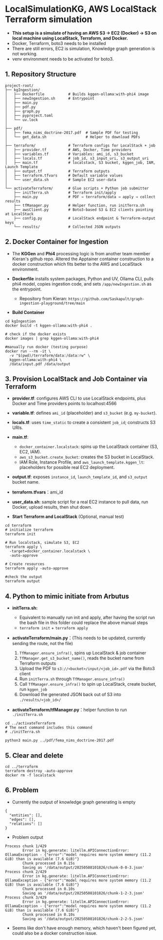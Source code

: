 # LocalSimulationKG, AWS LocalStack Terraform simulation

- **This setup is a simulate of having an AWS S3 → EC2 (Docker) → S3 on local machine using LocalStack, Terraform, and Docker.**
- Docker, Terraform, boto3 needs to be installed
- There are still errors, EC2 is simulation, Knowledge graph generation is not working.
- venv environment needs to be activated for boto3.
## 1. Repository Structure
```
project-root/
├── kgIngestion/             
│   ├── Dockerfile           # Builds kggen-ollama:with-phi4 image
│   ├── newIngestion.sh      # Entrypoint
│   ├── main.py        
│   ├── pdf.py          
│   ├── graph.py          
│   ├── pyproject.toml      
│   └── uv.lock              
│
├── pdf/
│   ├── fema_nims_doctrine-2017.pdf  # Sample PDF for testing
│   └── get_data.sh                  # Helper to download PDFs
│ 
├── terraform/               # Terraform configs for LocalStack + job
│   ├── provider.tf          # AWS, Docker, Time providers
│   ├── variables.tf         # Variables: ami_id, s3_bucket
│   ├── locals.tf            # job_id, s3_input_uri, s3_output_uri
│   ├── main.tf              # localstack, S3 bucket, kggen_job, IAM, Launch Template
│   ├── output.tf            # Terraform outputs
│   ├── terraform.tfvars     # Default variable values
│   └── user_data.sh         # Sample EC2 user-data
│
└── activateTerraform/       # Glue scripts + Python job submitter
    ├── initTerra.sh         # Terraform init/apply
    ├── main.py              # PDF → terraform/data → apply → collect results
    ├── tfManager.py         # Helper function, run initTerra.sh
    ├── awsClient.py         # Boto3-based S3 & EC2 clients pointing at LocalStack
    ├── config.py            # LocalStack endpoint & Terraform-output keys
    └── results/             # Collected JSON outputs
```

## 2. Docker Container for Ingestion

- The **KGGen** and **Phi4** processing logic is from another team member Kieran's github repo. Altered the Apptainer container construction to a docker construction which fits better to the AWS and LocalStack environment. 
- **Dockerfile** installs system packages, Python and UV, Ollama CLI, pulls phi4 model, copies ingestion code, and sets `/app/newIngestion.sh` as the entrypoint.
	- Repository from Kieran: `https://github.com/Saskapult/graph-ingestion-playground/tree/main`

- **Build Container**
```
cd kgIngestion 
docker build -t kggen-ollama:with-phi4 .

# check if the docker exists
docker images | grep kggen-ollama:with-phi4

#manually run docker (testing purpose)
docker run --rm -it \
  -v "$(pwd)/terraform/data:/data:rw" \
  kggen-ollama:with-phi4 \
  /data/input.pdf /data/output

```

## 3. Provision LocalStack and Job Container via Terraform
- **provider.tf**: configures AWS CLI to use LocalStack endpoints, plus Docker and Time providers points to localhost:4566
- **variable.tf**: defines `ami_id` (placeholder) and `s3_bucket` (e.g. `my-bucket`).
- **locals.tf**: uses `time_static` to create a consistent `job_id`; constructs S3 URIs.
- **main.tf**:
    - `docker_container.localstack`: spins up the LocalStack container (S3, EC2, IAM).
    - `aws_s3_bucket.create_bucket`: creates the S3 bucket in LocalStack.
    - IAM Role, Instance Profile, and `aws_launch_template.kggen_lt`: placeholders for possible real EC2 deployment.
- **output.tf**: exposes `instance_id`, `launch_template_id`, and `s3_output` bucket name.
- **terraform.tfvars**：ami_id
- **user_data.sh**: sample script for a real EC2 instance to pull data, run Docker, upload results, then shut down.

- **Start Terraform and LocalStack** (Optional, manual test)
```
cd terraform
# initialize terraform
terraform init

# Run localstack, simulate S3, EC2
terraform apply \
  -target=docker_container.localstack \
  -auto-approve

# Create resources
terraform apply -auto-approve

#check the output
terraform output
```
## 4. Python to mimic initiate from Arbutus
- **initTerra.sh:**
	- Equivalent to manually run init and apply, after having the script run the bash file in this folder could replace the above manual steps
	- `terraform init` + `terraform apply`
- **activateTerraform/main.py**：(This needs to be updated, currently sending the route, not the file)
    1. `TfManager.ensure_infra()`, spins up LocalStack & job container
    2. `TfManager.get_s3_bucket_name()`, reads the bucket name from Terraform outputs
    3. Upload the PDF to `s3://<bucket>/input/<job_id>.pdf` via the Boto3 client
    4. Run `initTerra.sh` through `TfManager.ensure_infra()`
	5. Call `TfManager.ensure_infra()` to spin up LocalStack, create bucket, run `kggen_job`
    6. Download the generated JSON back out of S3 into `./results/<job_id>/`

- **activateTerraform/tfManager.py**：helper function to run `./initTerra.sh` 
```
cd ../activateTerraform
# The next command includes this command
# ./initTerra.sh

python3 main.py ../pdf/fema_nims_doctrine-2017.pdf
```

## 5. Clear and delete
```
cd ../terraform
terraform destroy -auto-approve
docker rm -f localstack
```

## 6. Problem
- Currently the output of knowledge graph generating is empty
```
{
  "entities": [],
  "edges": [],
  "relations": []
}
```
- Problem output
```
Process chunk 1/429
        Error in kg.generate: litellm.APIConnectionError: OllamaException - {"error":"model requires more system memory (11.2 GiB) than is available (7.6 GiB)"}
        Chunk processed in 0.15s
        Saving as '/data/output/20250508101826/chunk-0-0-3.json'
Process chunk 2/429
        Error in kg.generate: litellm.APIConnectionError: OllamaException - {"error":"model requires more system memory (11.2 GiB) than is available (7.6 GiB)"}
        Chunk processed in 0.10s
        Saving as '/data/output/20250508101826/chunk-1-2-3.json'
Process chunk 3/429
        Error in kg.generate: litellm.APIConnectionError: OllamaException - {"error":"model requires more system memory (11.2 GiB) than is available (7.6 GiB)"}
        Chunk processed in 0.10s
        Saving as '/data/output/20250508101826/chunk-2-2-5.json'
```

- Seems like don't have enough memory, which haven't been figured yet, could also be a docker construction issue.  